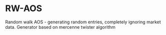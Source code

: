 # RW-AOS
Random walk AOS - generating random entries, completely ignoring market data. Generator based on mercenne twister algorithm
